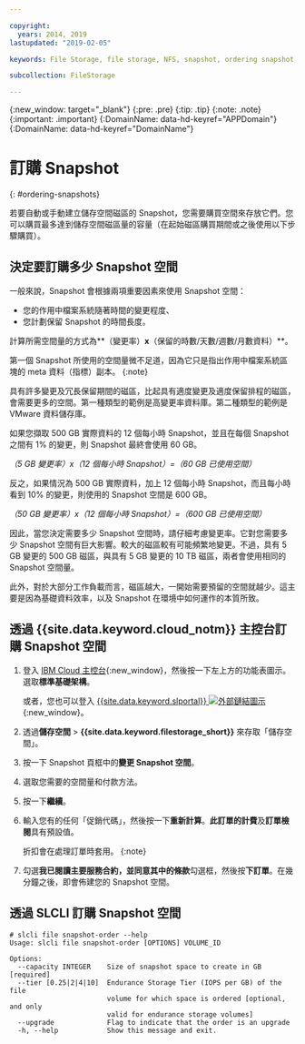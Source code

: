 ```yaml
---

copyright:
  years: 2014, 2019
lastupdated: "2019-02-05"

keywords: File Storage, file storage, NFS, snapshot, ordering snapshot, snapshot space

subcollection: FileStorage

---
```

{:new_window: target="_blank"}
{:pre: .pre}
{:tip: .tip}
{:note: .note}
{:important: .important}
{:DomainName: data-hd-keyref="APPDomain"}
{:DomainName: data-hd-keyref="DomainName"}


# 訂購 Snapshot
{: #ordering-snapshots}

若要自動或手動建立儲存空間磁區的 Snapshot，您需要購買空間來存放它們。您可以購買最多達到儲存空間磁區量的容量（在起始磁區購買期間或之後使用以下步驟購買）。

## 決定要訂購多少 Snapshot 空間

一般來說，Snapshot 會根據兩項重要因素來使用 Snapshot 空間：
- 您的作用中檔案系統隨著時間的變更程度、
- 您計劃保留 Snapshot 的時間長度。  

計算所需空間量的方式為**（變更率）**x**（保留的時數/天數/週數/月數資料）**。  

第一個 Snapshot 所使用的空間量微不足道，因為它只是指出作用中檔案系統區塊的 meta 資料（指標）副本。
{:note}

具有許多變更及冗長保留期間的磁區，比起具有適度變更及適度保留排程的磁區，會需要更多的空間。第一種類型的範例是高變更率資料庫。第二種類型的範例是 VMware 資料儲存庫。

如果您擷取 500 GB 實際資料的 12 個每小時 Snapshot，並且在每個 Snapshot 之間有 1% 的變更，則 Snapshot 最終會使用 60 GB。

*（5 GB 變更率）x（12 個每小時 Snapshot）=（60 GB 已使用空間）*

反之，如果情況為 500 GB 實際資料，加上 12 個每小時 Snapshot，而且每小時看到 10% 的變更，則使用的 Snapshot 空間是 600 GB。

*（50 GB 變更率）x（12 個每小時 Snapshot）=（600 GB 已使用空間）*

因此，當您決定需要多少 Snapshot 空間時，請仔細考慮變更率。它對您需要多少 Snapshot 空間有巨大影響。較大的磁區較有可能頻繁地變更。不過，具有 5 GB 變更的 500 GB 磁區，與具有 5 GB 變更的 10 TB 磁區，兩者會使用相同的 Snapshot 空間量。

此外，對於大部分工作負載而言，磁區越大，一開始需要預留的空間就越少。這主要是因為基礎資料效率，以及 Snapshot 在環境中如何運作的本質所致。

## 透過 {{site.data.keyword.cloud_notm}} 主控台訂購 Snapshot 空間

1. 登入 [IBM Cloud 主控台](https://{DomainName}/){:new_window}，然後按一下左上方的功能表圖示。選取**標準基礎架構**。

   或者，您也可以登入 [{{site.data.keyword.slportal}} ![外部鏈結圖示](../../icons/launch-glyph.svg "外部鏈結圖示")](https://control.softlayer.com/){:new_window}。
2. 透過**儲存空間** > **{{site.data.keyword.filestorage_short}}** 來存取「儲存空間」。
3. 按一下 Snapshot 頁框中的**變更 Snapshot 空間**。
4. 選取您需要的空間量和付款方法。
5. 按一下**繼續**。
6. 輸入您有的任何「促銷代碼」，然後按一下**重新計算**。**此訂單的計費**及**訂單檢閱**具有預設值。

   折扣會在處理訂單時套用。
   {:note}
7. 勾選**我已閱讀主要服務合約，並同意其中的條款**勾選框，然後按**下訂單**。在幾分鐘之後，即會佈建您的 Snapshot 空間。

## 透過 SLCLI 訂購 Snapshot 空間

```
# slcli file snapshot-order --help
Usage: slcli file snapshot-order [OPTIONS] VOLUME_ID

Options:
  --capacity INTEGER    Size of snapshot space to create in GB  [required]
  --tier [0.25|2|4|10]  Endurance Storage Tier (IOPS per GB) of the file
                        volume for which space is ordered [optional, and only
                        valid for endurance storage volumes]
  --upgrade             Flag to indicate that the order is an upgrade
  -h, --help            Show this message and exit.
```
